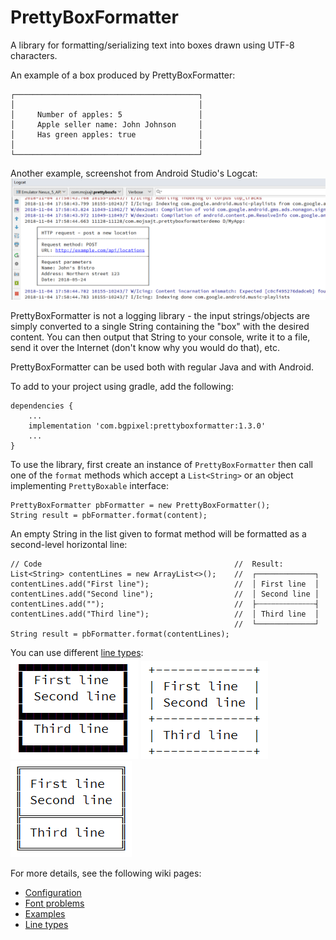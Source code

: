 # PrettyBoxFormatter

A library for formatting/serializing text into boxes drawn using UTF-8 characters.

An example of a box produced by PrettyBoxFormatter:

```
┌─────────────────────────────────────────┐
│                                         │
│     Number of apples: 5                 │
│     Apple seller name: John Johnson     │
│     Has green apples: true              │
│                                         │
└─────────────────────────────────────────┘
```

Another example, screenshot from Android Studio's Logcat:  
<img src="https://github.com/knezmilos13/prettyboxformatter/blob/master/doc/readme_demo_logcat.png">

PrettyBoxFormatter is not a logging library - the input strings/objects are simply converted to a
single String containing the "box" with the desired content. You can then output that String to your
console, write it to a file, send it over the Internet (don't know why you would do that), etc.

PrettyBoxFormatter can be used both with regular Java and with Android.

To add to your project using gradle, add the following:

    dependencies {
        ...
        implementation 'com.bgpixel:prettyboxformatter:1.3.0'
        ...
    }

To use the library, first create an instance of `PrettyBoxFormatter` then call one of the 
`format` methods which accept a `List<String>` or an object implementing `PrettyBoxable` 
interface:

```
PrettyBoxFormatter pbFormatter = new PrettyBoxFormatter();
String result = pbFormatter.format(content);
```

An empty String in the list given to format method will be formatted as a second-level horizontal line:
```
// Code                                           //  Result:
List<String> contentLines = new ArrayList<>();    //  ┌─────────────┐
contentLines.add("First line");                   //  │ First line  │
contentLines.add("Second line");                  //  │ Second line │
contentLines.add("");                             //  ├┄┄┄┄┄┄┄┄┄┄┄┄┄┤
contentLines.add("Third line");                   //  │ Third line  │
                                                  //  └─────────────┘  
String result = pbFormatter.format(contentLines);
```


You can use different [line types](https://github.com/knezmilos13/prettyboxformatter/wiki/Line-types):  
<img src="https://github.com/knezmilos13/prettyboxformatter/blob/master/doc/readme_demo_box_1.png">
<img src="https://github.com/knezmilos13/prettyboxformatter/blob/master/doc/readme_demo_box_2.png">
<img src="https://github.com/knezmilos13/prettyboxformatter/blob/master/doc/readme_demo_box_3.png">


For more details, see the following wiki pages:  
* [Configuration](https://github.com/knezmilos13/prettyboxformatter/wiki/Configuration)  
* [Font problems](https://github.com/knezmilos13/prettyboxformatter/wiki/Font-problems)  
* [Examples](https://github.com/knezmilos13/prettyboxformatter/wiki/Examples)  
* [Line types](https://github.com/knezmilos13/prettyboxformatter/wiki/Line-types)
